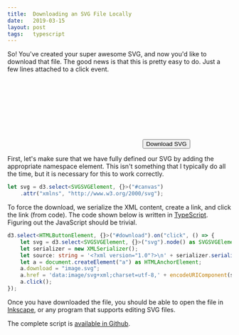 ```yaml
---
title:  Downloading an SVG File Locally
date:   2019-03-15
layout: post
tags:   typescript
---
```


So! You've created your super awesome SVG, and now you'd like to download that file. The good news is that this is pretty easy to do. Just a few lines attached to a click event.

<svg id="canvas"></svg>
<button id="download" type="button">Download SVG</button>

First, let's make sure that we have fully defined our SVG by adding the appropriate namespace element. This isn't something that I typically do all the time, but it is necessary for this to work correctly.

```ts
let svg = d3.select<SVGSVGElement, {}>("#canvas")
    .attr("xmlns", "http://www.w3.org/2000/svg");
```

To force the download, we serialize the XML content, create a link, and click the link (from code). The code shown below is written in [TypeScript](https://www.typescriptlang.org/). Figuring out the JavaScript should be trivial.

```ts
d3.select<HTMLButtonElement, {}>("#download").on("click", () => {
    let svg = d3.select<SVGSVGElement, {}>("svg").node() as SVGSVGElement;
    let serializer = new XMLSerializer();
    let source: string = '<?xml version="1.0"?>\n' + serializer.serializeToString(svg);
    let a = document.createElement("a") as HTMLAnchorElement;
    a.download = "image.svg";
    a.href = 'data:image/svg+xml;charset=utf-8,' + encodeURIComponent(source);
    a.click();
});
```

Once you have downloaded the file, you should be able to open the file in [Inkscape](https://inkscape.org/), or any program that supports editing SVG files.

The complete script is [available in Github](https://github.com/jarrettmeyer/jarrettmeyer.github.io/blob/master/assets/js/download-svg.js).

<script src="https://unpkg.com/d3@5.9.1/dist/d3.min.js"></script>
<script src="/assets/js/download-svg.js"></script>
